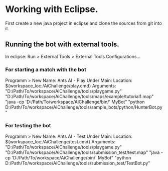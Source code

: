 # Working with Eclipse.

First create a new java project in eclipse and clone the sources from git into it.

## Running the bot with external tools.

In eclipse: 
Run > External Tools > External Tools Configurations...

### For starting a match with the bot

Programm > New 
	Name: Ants AI - Play
	Under Main:
		Location: 	
			${workspace_loc:/AiChallenge/play.cmd}
		Arguments:
		"D:/Path/To/workspace/AiChallenge/tools/playgame.py"
		"D:/Path/To/workspace/AiChallenge/tools/maps/example/tutorial1.map"
		"java -cp 'D:/Path/To/workspace/AiChallenge/bin/' MyBot"
		"python D:/Path/To/workspace/AiChallenge/tools/sample_bots/python/HunterBot.py"
		
### For testing the bot
	
Programm > New 
	Name: Ants AI - Test
	Under Main:
		Location: 	
			${workspace_loc:/AiChallenge/test.cmd}
		Arguments:
			"D:/Path/To/workspace/AiChallenge/tools/playgame.py"
			"D:/Path/To/workspace/AiChallenge/tools/submission_test/test.map"
			"java -cp 'D:/Path/To/workspace/AiChallenge/bin/' MyBot"
			"python D:/Path/To/workspace/AiChallenge/tools/submission_test/TestBot.py"
